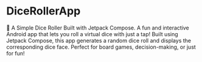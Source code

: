 # DiceRollerApp
🎲 A Simple Dice Roller Built with Jetpack Compose. A fun and interactive Android app that lets you roll a virtual dice with just a tap! Built using Jetpack Compose, this app generates a random dice roll and displays the corresponding dice face. Perfect for board games, decision-making, or just for fun!
